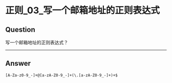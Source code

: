 # 正则_03_写一个邮箱地址的正则表达式


## Question
写一个邮箱地址的正则表达式？

----

## Answer
```
[A-Za-z0-9_-]+@[a-zA-Z0-9_-]+(\.[a-zA-Z0-9_-]+)+$
```
